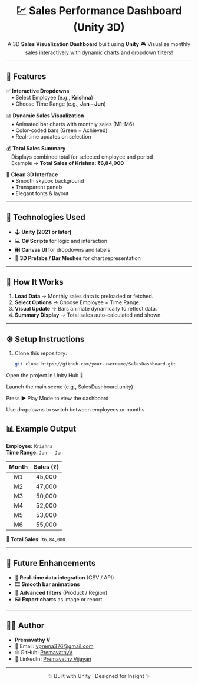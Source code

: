 <h1 align="center">💹 Sales Performance Dashboard (Unity 3D)</h1>

<p align="center">
A 3D <b>Sales Visualization Dashboard</b> built using <b>Unity</b> 🎮  
Visualize monthly sales interactively with dynamic charts and dropdown filters!  
</p>

---

## 🌟 Features


✅ **Interactive Dropdowns**  
 • Select Employee (e.g., <b>Krishna</b>)  
 • Choose Time Range (e.g., <b>Jan – Jun</b>)  

📊 **Dynamic Sales Visualization**  
 • Animated bar charts with monthly sales (M1–M6)  
 • Color-coded bars (Green = Achieved)  
 • Real-time updates on selection  

💰 **Total Sales Summary**  
 Displays combined total for selected employee and period  
 Example → <b>Total Sales of Krishna: ₹6,84,000</b>

🎨 **Clean 3D Interface**  
 • Smooth skybox background  
 • Transparent panels  
 • Elegant fonts & layout  

---

## 🧩 Technologies Used

- 🕹️ **Unity (2021 or later)**
- 💻 **C# Scripts** for logic and interaction
- 🎛️ **Canvas UI** for dropdowns and labels
- 🧱 **3D Prefabs / Bar Meshes** for chart representation

---

## 🧠 How It Works

1. **Load Data** → Monthly sales data is preloaded or fetched.  
2. **Select Options** → Choose Employee + Time Range.  
3. **Visual Update** → Bars animate dynamically to reflect data.  
4. **Summary Display** → Total sales auto-calculated and shown.

---

## ⚙️ Setup Instructions

1. Clone this repository:
   ```bash
   git clone https://github.com/your-username/SalesDashboard.git
Open the project in Unity Hub 🧩

Launch the main scene (e.g., SalesDashboard.unity)

Press ▶️ Play Mode to view the dashboard

Use dropdowns to switch between employees or months

## 📊 Example Output

**Employee:** `Krishna`  
**Time Range:** `Jan – Jun`

| Month | Sales (₹) |
|:------:|:----------:|
| M1 | 45,000 |
| M2 | 47,000 |
| M3 | 50,000 |
| M4 | 52,000 |
| M5 | 53,000 |
| M6 | 55,000 |

**🧾 Total Sales:** `₹6,84,000`

---

## 🌈 Future Enhancements

- 🔗 **Real-time data integration** (CSV / API)
- 🎞️ **Smooth bar animations**
- 🧮 **Advanced filters** (Product / Region)
- 🖼️ **Export charts** as image or report

---

 ## 👩‍💻 Author

- **Premavathy V**  
- 📧 Email: [vprema376@gmail.com](mailto:vprema376@gmail.com)  
- 🌐 GitHub: [PremavathyV](https://github.com/PremavathyV)  
- 💼 LinkedIn:
 [Premavathy Vijayan](https://www.linkedin.com/in/premavathy-vijayan-921a39252/)

---


<p align="center">
✨ Built with Unity · Designed for Insight ✨  
</p>
